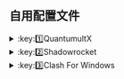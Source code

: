 ## 自用配置文件

<details>
   <summary>:key:1️⃣QuantumultX</summary>   
   
* #### 配置：[***QuantumultX.conf***](https://raw.githubusercontent.com/Repcz/Open-Proflies/main/QuantumultX/QuantumultX.conf) 
* #### 使用方法：
   
</details>

<details>
   <summary>:key:2️⃣Shadowrocket</summary> 
   
* #### 配置：[***Shadowrocket.conf***](https://github.com/Repcz/Profiles/blob/Master/Shadowrocket/Shadowrocket.conf) 
   
</details>

<details>
   <summary>:key:3️⃣Clash For Windows</summary>    
   
* #### 配置：[***CFW.yml***](https://github.com/Repcz/Profiles/blob/Master/Clash%20For%20Windows/CFW.yml) 
   
</details>
